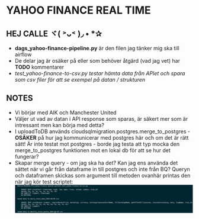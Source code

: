 # YAHOO FINANCE REAL TIME

## HEJ CALLE ヾ( ˃ᴗ˂ )◞ • *✰
* **dags_yahoo-finance-pipeline.py** är den filen jag tänker mig ska till airflow
* De delar jag är osäker på eller som behöver åtgärd (vad jag vet) har **TODO** kommentarer
* *test_yahoo-finance-to-csv.py testar hämta data från APIet och spara som csv filer för att se exempel på datan / strukturen*

## NOTES
* Vi börjar med AIK och Manchester United
* Väljer ut vad av datan i API response som sparas, är säkert mer som är intressant men kan börja med detta?
* I uploadToDB används cloudsqlmigration.postgres.merge_to_postgres - **OSÄKER** på hur jag kommunicerar med postgres här och om det är rätt sätt! Är inte testat mot postgres - borde jag testa att typ mocka den merge_to_postgres funktionen mot en lokal db för att se hur det fungerar?
* Skapar merge query - om jag ska ha det?  Kan jag ens använda det sättet när vi går från dataframe in till postgres och inte från BQ? Queryn och dataframen skickas som argument till metoden ovanhär printas den när jag kör test scriptet: 
![print img](img/print.png)
